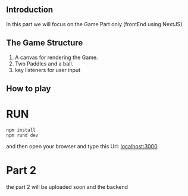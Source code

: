 ## Introduction
In this part we will focus on the Game Part only (frontEnd using NextJS)

## The Game Structure
1. A canvas for rendering the Game.
2. Two Paddles and a ball.
3. key listeners for user input

## How to play
 # RUN
 ```
 npm install
 npm rund dev

 ```
  and then open your browser and type this Url:  [localhost:3000](http://localhost:3000/)

  # Part 2

  the part 2 will be uploaded soon and the backend

